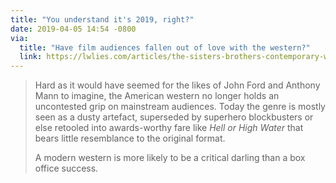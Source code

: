 ```yaml
---
title: "You understand it's 2019, right?"
date: 2019-04-05 14:54 -0800
via:
  title: "Have film audiences fallen out of love with the western?"
  link: https://lwlies.com/articles/the-sisters-brothers-contemporary-western-box-office/
---
```


> Hard as it would have seemed for the likes of John Ford and Anthony Mann to imagine, the American western no longer holds an uncontested grip on mainstream audiences. Today the genre is mostly seen as a dusty artefact, superseded by superhero blockbusters or else retooled into awards-worthy fare like _Hell or High Water_ that bears little resemblance to the original format.
>
> A modern western is more likely to be a critical darling than a box office success.
